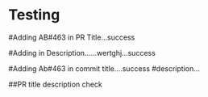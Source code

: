 # Testing

#Adding AB#463 in PR Title...success

#Adding in Description......wertghj...success


#Adding Ab#463 in commit title....success
#description...

##PR title description check

